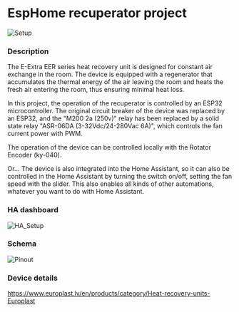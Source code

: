 # EspHome recuperator project

![Setup](https://drive.google.com/uc?export=view&id=15n5Hxg3Yx9Xn9xuNVVZ8pNVCahk-ZVsF)

### Description
The E-Extra EER series heat recovery unit is designed for constant air exchange in the room. The device is equipped with a regenerator that accumulates the thermal energy of the air leaving the room and heats the fresh air entering the room, thus ensuring minimal heat loss.

In this project, the operation of the recuperator is controlled by an ESP32 microcontroller. The original circuit breaker of the device was replaced by an ESP32, and the "M200 2a (250v)" relay has been replaced by a solid state relay "ASR-06DA (3-32Vdc/24-280Vac 6A)", which controls the fan current power with PWM.

The operation of the device can be controlled locally with the Rotator Encoder (ky-040).

Or...
The device is also integrated into the Home Assistant, so it can also be controlled in the Home Assistant by turning the switch on/off, setting the fan speed with the slider. This also enables all kinds of other automations, whatever you want to do with Home Assistant.

### HA dashboard
![HA_Setup](https://drive.google.com/uc?export=view&id=1rug0GrO5NXNkyhwpLsRPXZXKv4TGtyl5)

### Schema
![Pinout](https://drive.google.com/uc?export=view&id=16xxMSrrb5SOsrR6i8P5eC5VUrEPZPX_I)


### Device details
https://www.europlast.lv/en/products/category/Heat-recovery-units-Europlast
